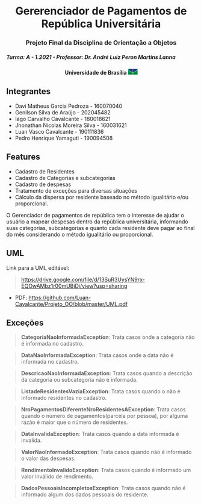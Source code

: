 

<h1 style="text-align: center;">Gererenciador de Pagamentos de República Universitária</h1>

<h3 style="text-align: center;">Projeto Final da Disciplina de Orientação a Objetos</h3>

<h5 style="text-align: left;">Turma: A - 1.2021 - Professor: Dr. André Luiz Peron Martins Lanna</h5>

<h4 style="text-align: center;">Universidade de Brasília <img src="https://raw.githubusercontent.com/JhonathanNicolas/Projeto_OO/master/imgs/unb_logo.png" width="25" height="15">
</h4 >


## Integrantes
- Davi Matheus Garcia Pedroza - 160070040
- Genilson Silva de Araújo - 202045482
- Iago Carvalho Cavalcante - 180018621
- Jhonathan Nicolas Moreira Silva - 160031621
- Luan Vasco Cavalcante - 190111836
- Pedro Henrique Yamaguti - 190094508

## Features

- Cadastro de Residentes
- Cadastro de Categorias e subcategorias
- Cadastro de despesas
- Tratamento de exceções para diversas situações
- Cálculo da dispersa por residente baseado no método igualitário e/ou proporcional.

O Gerenciador de pagamentos de república tem o interesse de ajudar o usuário a mapear despesas dentro da república universitária, informando suas categorias, subcategorias e quanto cada residente deve pagar ao final do mês considerando o método igualitário ou proporcional.

## UML

Link para a UML editável: 
>https://drive.google.com/file/d/13SuR3UysYN9rx-EQOwAMbz1r00mUBjDj/view?usp=sharing

 - PDF: https://github.com/Luan-Cavalcante/Projeto_OO/blob/master/UML.pdf 

## Exceções
>**CategoriaNaoInformadaException**: Trata casos onde a categoria não é informada no cadastro.

>**DataNaoInformadaException**: Trata casos onde a data não é informada no cadastro.

>**DescricaoNaoInformadaException**: Trata casos quando a descrição da categoria ou subcategoria não é informada.

>**ListadeResidentesVaziaException**: Trata casos quando o não é informado residentes no cadastro.

>**NroPagamentosDiferenteNroResidentesAException**: Trata casos quando o número de pagamentos(parcela por pessoa), por alguma razão é maior que o número de residentes.

>**DataInvalidaException**: Trata casos quando a data informada é invalida.

>**ValorNaoInformadoException**: Trata casos quando não é informado o valor das despesas.

>**RendimentoInvalidoException**: Trata casos quando é informado um valor inválido de rendimento.

>**DadosPessoaisIncompletosException**: Trata casos quando não é informado algum dos dados pessoais do residente.
